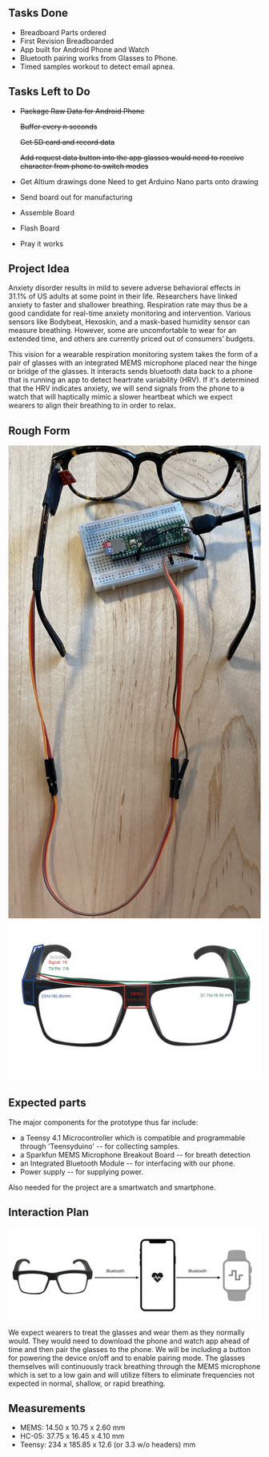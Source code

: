 ## Tasks Done

* Breadboard Parts ordered
* First Revision Breadboarded
* App built for Android Phone and Watch
* Bluetooth pairing works from Glasses to Phone.
* Timed samples workout to detect email apnea.

## Tasks Left to Do 
* ~~Package Raw Data for Android Phone~~

    ~~Buffer every n seconds~~

    ~~Get SD card and record data~~
    
    ~~Add request data button into the app glasses would need to receive character from phone to switch modes~~
* Get Altium drawings done
    Need to get Arduino Nano parts onto drawing
* Send board out for manufacturing
* Assemble Board
* Flash Board
* Pray it works


## Project Idea 
Anxiety disorder results in mild to severe adverse behavioral effects in 31.1% of US adults at some point in their life. Researchers have linked anxiety to faster and shallower breathing. Respiration rate may thus be a good candidate for real-time anxiety monitoring and intervention. Various sensors like Bodybeat, Hexoskin, and a mask-based humidity sensor can measure breathing. However, some are uncomfortable to wear for an extended time, and others are currently priced out of consumers’ budgets. 

This vision for a wearable respiration monitoring system takes the form of a pair of glasses with an integrated MEMS microphone placed near the hinge or bridge of the glasses. It interacts sends bluetooth data back to a phone that is running an app to detect heartrate variability (HRV). If it's determined that the HRV indicates anxiety, we will send signals from the phone to a watch that will haptically mimic a slower heartbeat which we expect wearers to align their breathing to in order to relax.

## Rough Form
![](https://github.com/ThisGuyEddie/Interactive-Lab-Hub/blob/master/final_project/media/cbm_proto.png)
![](https://github.com/ThisGuyEddie/Interactive-Lab-Hub/blob/master/final_project/media/glasses_mockup.jpeg)

## Expected parts
The major components for the prototype thus far include:
* a Teensy 4.1 Microcontroller which is compatible and programmable through 'Teensyduino' -- for collecting samples.  
* a Sparkfun MEMS Microphone Breakout Board -- for breath detection
* an Integrated Bluetooth Module -- for interfacing with our phone. 
* Power supply -- for supplying power. 

Also needed for the project are a smartwatch and smartphone. 


## Interaction Plan
![](https://github.com/ThisGuyEddie/Interactive-Lab-Hub/blob/master/final_project/media/cbm_to_phone_to_watch_small.jpg)

We expect wearers to treat the glasses and wear them as they normally would. They would need to download the phone and watch app ahead of time and then pair the glasses to the phone. We will be including a button for powering the device on/off and to enable pairing mode. The glasses themselves will continuously track breathing through the MEMS microphone which is set to a low gain and will utilize filters to eliminate frequencies not expected in normal, shallow, or rapid breathing. 


## Measurements
* MEMS:  14.50 x 10.75 x 2.60 mm
* HC-05: 37.75 x 16.45 x 4.10 mm
* Teensy: 234 x 185.85 x 12.6 (or 3.3 w/o headers) mm
